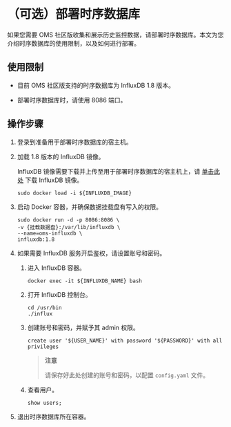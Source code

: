 # （可选）部署时序数据库

如果您需要 OMS 社区版收集和展示历史监控数据，请部署时序数据库。本文为您介绍时序数据库的使用限制，以及如何进行部署。

## 使用限制

* 目前 OMS 社区版支持的时序数据库为 InfluxDB 1.8 版本。

* 部署时序数据库时，请使用 8086 端口。

## 操作步骤

1. 登录到准备用于部署时序数据库的宿主机。

2. 加载 1.8 版本的 InfluxDB 镜像。

   InfluxDB 镜像需要下载并上传至用于部署时序数据库的宿主机上，请 [单击此处](https://oms-images.oss-cn-shanghai.aliyuncs.com/current_branchs/influxdb_1.8.tar.gz) 下载 InfluxDB 镜像。
   
   ```shell
   sudo docker load -i ${INFLUXDB_IMAGE}
   ```

3. 启动 Docker 容器，并确保数据挂载盘有写入的权限。

   ```shell
   sudo docker run -d -p 8086:8086 \
   -v {挂载数据盘}:/var/lib/influxdb \
   --name=oms-influxdb \
   influxdb:1.8
   ```

4. 如果需要 InfluxDB 服务开启鉴权，请设置账号和密码。

   1. 进入 InfluxDB 容器。

      ```shell
      docker exec -it ${INFLUXDB_NAME} bash
      ```
   
   2. 打开 InfluxDB 控制台。

      ```shell
      cd /usr/bin
      ./influx
      ```
   
   3. 创建账号和密码，并赋予其 admin 权限。

      ```shell
      create user '${USER_NAME}' with password '${PASSWORD}' with all privileges
      ```

      >**注意**
      >
      >请保存好此处创建的账号和密码，以配置 `config.yaml` 文件。
      
   
   4. 查看用户。

      ```shell
      show users;
      ```

5. 退出时序数据库所在容器。